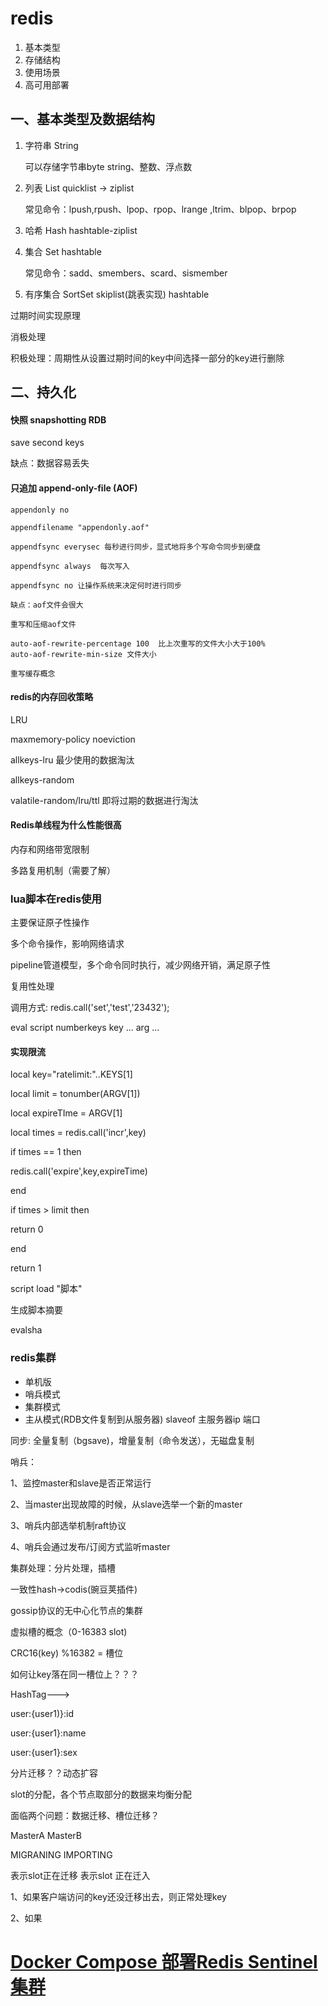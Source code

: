 #  redis

1. 基本类型
2. 存储结构
3. 使用场景
4. 高可用部署

##  一、基本类型及数据结构

1. 字符串 String 

   可以存储字节串byte string、整数、浮点数

2. 列表  List quicklist -> ziplist

   常见命令：lpush,rpush、lpop、rpop、lrange ,ltrim、blpop、brpop

3. 哈希 Hash hashtable-ziplist

   

4. 集合 Set  hashtable

   常见命令：sadd、smembers、scard、sismember

5. 有序集合 SortSet skiplist(跳表实现) hashtable

过期时间实现原理

消极处理

积极处理：周期性从设置过期时间的key中间选择一部分的key进行删除



##  二、持久化

####  快照 snapshotting  RDB

save second  keys

缺点：数据容易丢失

####  只追加 append-only-file (AOF)

```
appendonly no

appendfilename "appendonly.aof"

appendfsync everysec 每秒进行同步，显式地将多个写命令同步到硬盘 

appendfsync always  每次写入

appendfsync no 让操作系统来决定何时进行同步

缺点：aof文件会很大

重写和压缩aof文件

auto-aof-rewrite-percentage 100  比上次重写的文件大小大于100%
auto-aof-rewrite-min-size 文件大小
 
重写缓存概念
```

####   redis的内存回收策略

LRU

maxmemory-policy noeviction 



allkeys-lru  最少使用的数据淘汰

allkeys-random

valatile-random/lru/ttl  即将过期的数据进行淘汰



####  Redis单线程为什么性能很高

内存和网络带宽限制

多路复用机制（需要了解）

###  lua脚本在redis使用

主要保证原子性操作

多个命令操作，影响网络请求

pipeline管道模型，多个命令同时执行，减少网络开销，满足原子性

复用性处理

调用方式: redis.call('set','test','23432');

eval script numberkeys key ... arg ...

####  实现限流

local  key="ratelimit:"..KEYS[1]

local limit = tonumber(ARGV[1])

local expireTIme = ARGV[1]

local times = redis.call('incr',key)

if times == 1 then

   redis.call('expire',key,expireTime)

end

if times > limit then

  return 0

end

return 1





script load "脚本"

生成脚本摘要

evalsha  





### redis集群

*  单机版
* 哨兵模式
* 集群模式
* 主从模式(RDB文件复制到从服务器)
   slaveof 主服务器ip 端口

 同步:    全量复制（bgsave)，增量复制（命令发送），无磁盘复制

哨兵：

1、监控master和slave是否正常运行

 2、当master出现故障的时候，从slave选举一个新的master

3、哨兵内部选举机制raft协议

4、哨兵会通过发布/订阅方式监听master



集群处理：分片处理，插槽

一致性hash->codis(豌豆荚插件)

gossip协议的无中心化节点的集群

虚拟槽的概念（0-16383 slot)

CRC16(key) %16382 = 槽位

如何让key落在同一槽位上？？？

HashTag--->

user:{user1)}:id

user:{user1}:name

user:{user1}:sex

分片迁移？？动态扩容

slot的分配，各个节点取部分的数据来均衡分配

面临两个问题：数据迁移、槽位迁移？



 MasterA                          MasterB

MIGRANING                    IMPORTING

表示slot正在迁移             表示slot 正在迁入



1、如果客户端访问的key还没迁移出去，则正常处理key

2、如果



# [Docker Compose 部署Redis Sentinel集群](https://www.guonanjun.com/272.html)

